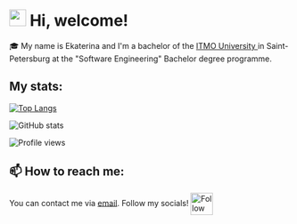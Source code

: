 <h1><img src="https://emojis.slackmojis.com/emojis/images/1588315024/8823/hyperkitty.gif?1588315024" width="30" /> Hi, welcome!  </h1>
🎓  My name is Ekaterina and I'm a bachelor of the <a href="http://https://itmo.ru">ITMO University </a> in Saint-Petersburg at the "Software Engineering" Bachelor degree programme.

## My stats: 

[![Top Langs](https://github-readme-stats.vercel.app/api/top-langs/?username=kotushkens)](https://github.com/anuraghazra/github-readme-stats)

![GitHub stats](https://github-readme-stats.vercel.app/api?username=kotushkens&show_icons=true)  

![Profile views](https://gpvc.arturio.dev/kotushkens) 

## 📫 How to reach me:
You can contact me via <a href='mailto:ekaterinadmi@yahoo.com'>email</a>. Follow my socials! [<img src="https://raw.githubusercontent.com/Raymo111/Raymo111/master/socials/instagram.svg" height="40em" align="center" alt="Follow Raymo111 on Instagram" title="Follow kotushkens on Instagram"/>](https://instagram.com/kotushkens)
